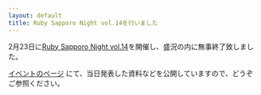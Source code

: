 ```yaml
---
layout: default
title: Ruby Sapporo Night vol.14を行いました
---
```

2月23日に[Ruby Sapporo Night vol.14](http://ruby-sapporo.org/news/2012/02/01/rsn-14)を開催し、盛況の内に無事終了致しました。

[イベントのページ](http://ruby-sapporo.org/events/rsn/14) にて、当日発表した資料などを公開していますので、どうぞご参照ください。
